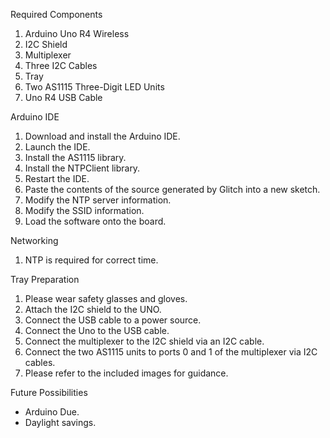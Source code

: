 Required Components
<ol>
<li>Arduino Uno R4 Wireless</li>
<li>I2C Shield</li>
<li>Multiplexer</li>
<li>Three I2C Cables</li>
<li>Tray</li>
<li>Two AS1115 Three-Digit LED Units</li>
<li>Uno R4 USB Cable</li>
</ol>

Arduino IDE
<ol>
<li>Download and install the Arduino IDE.</li>
<li>Launch the IDE.</li>
<li>Install the AS1115 library.</li>
<li>Install the NTPClient library.</li>
<li>Restart the IDE.</li>
<li>Paste the contents of the source generated by Glitch into a
  new sketch.</li>
<li>Modify the NTP server information.</li>
<li>Modify the SSID information.</li>
<li>Load the software onto the board.</li>
</ol>

Networking
<ol>
<li>NTP is required for correct time.</li>
</ol>

Tray Preparation
<ol>
<li>Please wear safety glasses and gloves.</li>
<li>Attach the I2C shield to the UNO.</li>
<li>Connect the USB cable to a power source.</li>
<li>Connect the Uno to the USB cable.</li>
<li>Connect the multiplexer to the I2C shield via an I2C cable.</li>
<li>Connect the two AS1115 units to ports 0 and 1 of the multiplexer
  via I2C cables.</li>
<li>Please refer to the included images for guidance.</li>
</ol>

Future Possibilities
<ul>
<li>Arduino Due.</li>
<li>Daylight savings.</li>
</ul>
